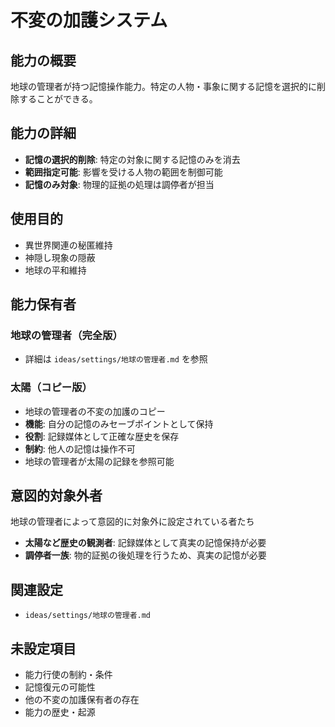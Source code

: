 # 不変の加護システム

## 能力の概要
地球の管理者が持つ記憶操作能力。特定の人物・事象に関する記憶を選択的に削除することができる。

## 能力の詳細
- **記憶の選択的削除**: 特定の対象に関する記憶のみを消去
- **範囲指定可能**: 影響を受ける人物の範囲を制御可能
- **記憶のみ対象**: 物理的証拠の処理は調停者が担当

## 使用目的
- 異世界関連の秘匿維持
- 神隠し現象の隠蔽
- 地球の平和維持

## 能力保有者

### 地球の管理者（完全版）
- 詳細は `ideas/settings/地球の管理者.md` を参照

### 太陽（コピー版）
- 地球の管理者の不変の加護のコピー
- **機能**: 自分の記憶のみセーブポイントとして保持
- **役割**: 記録媒体として正確な歴史を保存
- **制約**: 他人の記憶は操作不可
- 地球の管理者が太陽の記録を参照可能

## 意図的対象外者
地球の管理者によって意図的に対象外に設定されている者たち

- **太陽など歴史の観測者**: 記録媒体として真実の記憶保持が必要
- **調停者一族**: 物的証拠の後処理を行うため、真実の記憶が必要

## 関連設定
- `ideas/settings/地球の管理者.md`

## 未設定項目
- 能力行使の制約・条件
- 記憶復元の可能性
- 他の不変の加護保有者の存在
- 能力の歴史・起源
